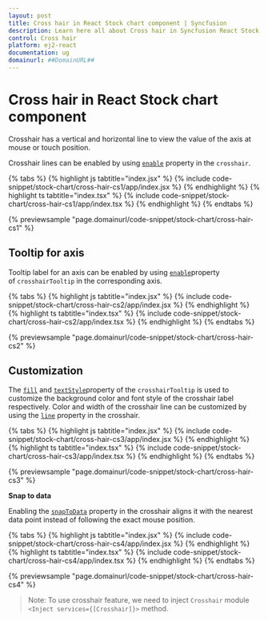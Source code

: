 ```yaml
---
layout: post
title: Cross hair in React Stock chart component | Syncfusion
description: Learn here all about Cross hair in Syncfusion React Stock chart component of Syncfusion Essential JS 2 and more.
control: Cross hair 
platform: ej2-react
documentation: ug
domainurl: ##DomainURL##
---
```


# Cross hair in React Stock chart component

Crosshair has a vertical and horizontal line to view the value of the axis at mouse or touch position.

Crosshair lines can be enabled by using [`enable`](https://ej2.syncfusion.com/react/documentation/api/chart/crosshairSettings/#enable) property in the `crosshair`.

{% tabs %}
{% highlight js tabtitle="index.jsx" %}
{% include code-snippet/stock-chart/cross-hair-cs1/app/index.jsx %}
{% endhighlight %}
{% highlight ts tabtitle="index.tsx" %}
{% include code-snippet/stock-chart/cross-hair-cs1/app/index.tsx %}
{% endhighlight %}
{% endtabs %}

{% previewsample "page.domainurl/code-snippet/stock-chart/cross-hair-cs1" %}

## Tooltip for axis

Tooltip label for an axis can be enabled by using [`enable`](https://ej2.syncfusion.com/react/documentation/api/chart/crosshairTooltipModel/#enable)property of `crosshairTooltip` in the corresponding axis.

{% tabs %}
{% highlight js tabtitle="index.jsx" %}
{% include code-snippet/stock-chart/cross-hair-cs2/app/index.jsx %}
{% endhighlight %}
{% highlight ts tabtitle="index.tsx" %}
{% include code-snippet/stock-chart/cross-hair-cs2/app/index.tsx %}
{% endhighlight %}
{% endtabs %}

{% previewsample "page.domainurl/code-snippet/stock-chart/cross-hair-cs2" %}

## Customization

The [`fill`](https://ej2.syncfusion.com/react/documentation/api/chart/crosshairTooltip/#fill) and [`textStyle`](https://ej2.syncfusion.com/react/documentation/api/chart/crosshairTooltip/#textstyle)property of the `crosshairTooltip` is used to customize the background color and font style of the crosshair label respectively. Color and width of the crosshair line can be customized by using the [`line`](https://ej2.syncfusion.com/react/documentation/api/chart/crosshairSettings/#line) property in the crosshair.

{% tabs %}
{% highlight js tabtitle="index.jsx" %}
{% include code-snippet/stock-chart/cross-hair-cs3/app/index.jsx %}
{% endhighlight %}
{% highlight ts tabtitle="index.tsx" %}
{% include code-snippet/stock-chart/cross-hair-cs3/app/index.tsx %}
{% endhighlight %}
{% endtabs %}

{% previewsample "page.domainurl/code-snippet/stock-chart/cross-hair-cs3" %}

**Snap to data**

Enabling the [`snapToData`](https://ej2.syncfusion.com/react/documentation/api/chart/crosshairSettingsModel/#snaptodata) property in the crosshair aligns it with the nearest data point instead of following the exact mouse position.

{% tabs %}
{% highlight js tabtitle="index.jsx" %}
{% include code-snippet/stock-chart/cross-hair-cs4/app/index.jsx %}
{% endhighlight %}
{% highlight ts tabtitle="index.tsx" %}
{% include code-snippet/stock-chart/cross-hair-cs4/app/index.tsx %}
{% endhighlight %}
{% endtabs %}

{% previewsample "page.domainurl/code-snippet/stock-chart/cross-hair-cs4" %}

>Note: To use crosshair feature, we need to inject `Crosshair` module `<Inject services={[Crosshair]}>` method.